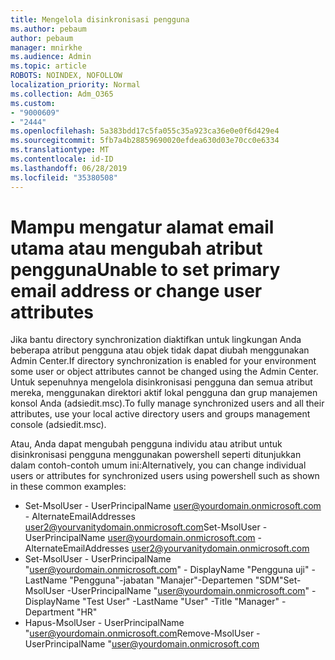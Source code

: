 ```yaml
---
title: Mengelola disinkronisasi pengguna
ms.author: pebaum
author: pebaum
manager: mnirkhe
ms.audience: Admin
ms.topic: article
ROBOTS: NOINDEX, NOFOLLOW
localization_priority: Normal
ms.collection: Adm_O365
ms.custom:
- "9000609"
- "2444"
ms.openlocfilehash: 5a383bdd17c5fa055c35a923ca36e0e0f6d429e4
ms.sourcegitcommit: 5fb7a4b28859690020efdea630d03e70cc0e6334
ms.translationtype: MT
ms.contentlocale: id-ID
ms.lasthandoff: 06/28/2019
ms.locfileid: "35380508"
---
```

# <a name="unable-to-set-primary-email-address-or-change-user-attributes"></a><span data-ttu-id="cec19-102">Mampu mengatur alamat email utama atau mengubah atribut pengguna</span><span class="sxs-lookup"><span data-stu-id="cec19-102">Unable to set primary email address or change user attributes</span></span>

<span data-ttu-id="cec19-103">Jika bantu directory synchronization diaktifkan untuk lingkungan Anda beberapa atribut pengguna atau objek tidak dapat diubah menggunakan Admin Center.</span><span class="sxs-lookup"><span data-stu-id="cec19-103">If directory synchronization is enabled for your environment some user or object attributes cannot be changed using the Admin Center.</span></span>
<span data-ttu-id="cec19-104">Untuk sepenuhnya mengelola disinkronisasi pengguna dan semua atribut mereka, menggunakan direktori aktif lokal pengguna dan grup manajemen konsol Anda (adsiedit.msc).</span><span class="sxs-lookup"><span data-stu-id="cec19-104">To fully manage synchronized users and all their attributes, use your local active directory users and groups management console (adsiedit.msc).</span></span>  

<span data-ttu-id="cec19-105">Atau, Anda dapat mengubah pengguna individu atau atribut untuk disinkronisasi pengguna menggunakan powershell seperti ditunjukkan dalam contoh-contoh umum ini:</span><span class="sxs-lookup"><span data-stu-id="cec19-105">Alternatively, you can change individual users or attributes for synchronized users using powershell such as shown in these common examples:</span></span> 
- <span data-ttu-id="cec19-106">Set-MsolUser - UserPrincipalName user@yourdomain.onmicrosoft.com - AlternateEmailAddresses user2@yourvanitydomain.onmicrosoft.com</span><span class="sxs-lookup"><span data-stu-id="cec19-106">Set-MsolUser -UserPrincipalName user@yourdomain.onmicrosoft.com -AlternateEmailAddresses user2@yourvanitydomain.onmicrosoft.com</span></span>
- <span data-ttu-id="cec19-107">Set-MsolUser - UserPrincipalName "user@yourdomain.onmicrosoft.com" - DisplayName "Pengguna uji" - LastName "Pengguna"-jabatan "Manajer"-Departemen "SDM"</span><span class="sxs-lookup"><span data-stu-id="cec19-107">Set-MsolUser -UserPrincipalName "user@yourdomain.onmicrosoft.com" -DisplayName "Test User" -LastName "User" -Title "Manager" -Department "HR"</span></span>
- <span data-ttu-id="cec19-108">Hapus-MsolUser - UserPrincipalName "user@yourdomain.onmicrosoft.com</span><span class="sxs-lookup"><span data-stu-id="cec19-108">Remove-MsolUser -UserPrincipalName "user@yourdomain.onmicrosoft.com</span></span>